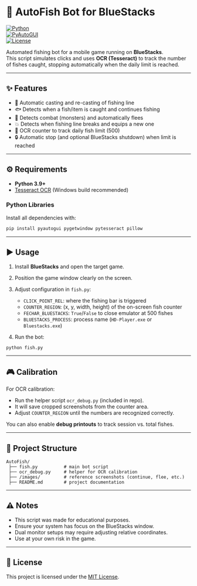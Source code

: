 # 🎣 AutoFish Bot for BlueStacks

[![Python](https://img.shields.io/badge/Python-3.9%2B-blue.svg)](https://www.python.org/)  
[![PyAutoGUI](https://img.shields.io/badge/PyAutoGUI-Automation-green)](https://pyautogui.readthedocs.io/)  
[![License](https://img.shields.io/badge/license-MIT-lightgrey.svg)](LICENSE)  

Automated fishing bot for a mobile game running on **BlueStacks**.  
This script simulates clicks and uses **OCR (Tesseract)** to track the number of fishes caught, stopping automatically when the daily limit is reached.

---

## ✨ Features
- 🎯 Automatic casting and re-casting of fishing line  
- 🐟 Detects when a fish/item is caught and continues fishing  
- 👹 Detects combat (monsters) and automatically flees  
- 💥 Detects when fishing line breaks and equips a new one  
- 🔢 OCR counter to track daily fish limit (500)  
- 🔒 Automatic stop (and optional BlueStacks shutdown) when limit is reached  

---

## ⚙️ Requirements
- **Python 3.9+**
- [Tesseract OCR](https://github.com/UB-Mannheim/tesseract/wiki) (Windows build recommended)

### Python Libraries
Install all dependencies with:
```bash
pip install pyautogui pygetwindow pytesseract pillow
```

---

## ▶️ Usage

1. Install **BlueStacks** and open the target game.  
2. Position the game window clearly on the screen.  
3. Adjust configuration in `fish.py`:  
   - `CLICK_POINT_REL`: where the fishing bar is triggered  
   - `COUNTER_REGION`: (x, y, width, height) of the on-screen fish counter  
   - `FECHAR_BLUESTACKS`: `True`/`False` to close emulator at 500 fishes  
   - `BLUESTACKS_PROCESS`: process name (`HD-Player.exe` or `Bluestacks.exe`)  

4. Run the bot:
```bash
python fish.py
```

---

## 🎮 Calibration

For OCR calibration:
- Run the helper script `ocr_debug.py` (included in repo).  
- It will save cropped screenshots from the counter area.  
- Adjust `COUNTER_REGION` until the numbers are recognized correctly.  

You can also enable **debug printouts** to track session vs. total fishes.

---

## 📁 Project Structure
```
AutoFish/
 ├── fish.py          # main bot script
 ├── ocr_debug.py     # helper for OCR calibration
 ├── /images/         # reference screenshots (continue, flee, etc.)
 ├── README.md        # project documentation
```

---

## ⚠️ Notes
- This script was made for educational purposes.  
- Ensure your system has focus on the BlueStacks window.  
- Dual monitor setups may require adjusting relative coordinates.  
- Use at your own risk in the game.

---

## 📜 License
This project is licensed under the [MIT License](LICENSE).
